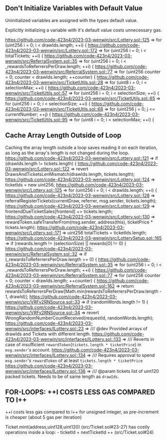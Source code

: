 ## Don't Initialize Variables with Default Value

Uninitialized variables are assigned with the types default value.

Explicitly initializing a variable with it's default value costs unnecessary gas.

  https://github.com/code-423n4/2023-03-wenwin/src/Lottery.sol::125 => for (uint256 i = 0; i < drawIds.length; ++i) {
  https://github.com/code-423n4/2023-03-wenwin/src/Lottery.sol::172 => for (uint256 i = 0; i < totalTickets; ++i) {
  https://github.com/code-423n4/2023-03-wenwin/src/ReferralSystem.sol::35 => for (uint256 i = 0; i < _rewardsToReferrersPerDraw.length; ++i) {
  https://github.com/code-423n4/2023-03-wenwin/src/ReferralSystem.sol::77 => for (uint256 counter = 0; counter < drawIds.length; ++counter) {
  https://github.com/code-423n4/2023-03-wenwin/src/TicketUtils.sol::28 => for (uint8 i = 0; i < selectionMax; ++i) {
  https://github.com/code-423n4/2023-03-wenwin/src/TicketUtils.sol::57 => for (uint256 i = 0; i < selectionSize; ++i) {
  https://github.com/code-423n4/2023-03-wenwin/src/TicketUtils.sol::65 => for (uint256 i = 0; i < selectionSize; ++i) {
  https://github.com/code-423n4/2023-03-wenwin/src/TicketUtils.sol::68 => for (uint256 j = 0; j <= currentNumber; ++j) {
  https://github.com/code-423n4/2023-03-wenwin/src/TicketUtils.sol::95 => for (uint8 i = 0; i < selectionMax; ++i) {

## Cache Array Length Outside of Loop

Caching the array length outside a loop saves reading it on each iteration, as long as the array's length is not changed during the loop.
https://github.com/code-423n4/2023-03-wenwin/src/Lottery.sol::121 => if (drawIds.length != tickets.length) {
  https://github.com/code-423n4/2023-03-wenwin/src/Lottery.sol::122 => revert DrawsAndTicketsLenMismatch(drawIds.length, tickets.length);
  https://github.com/code-423n4/2023-03-wenwin/src/Lottery.sol::124 => ticketIds = new uint256[](tickets.length);
  https://github.com/code-423n4/2023-03-wenwin/src/Lottery.sol::125 => for (uint256 i = 0; i < drawIds.length; ++i) {
  https://github.com/code-423n4/2023-03-wenwin/src/Lottery.sol::128 => referralRegisterTickets(currentDraw, referrer, msg.sender, tickets.length);
  https://github.com/code-423n4/2023-03-wenwin/src/Lottery.sol::129 => frontendDueTicketSales[frontend] += tickets.length;
  https://github.com/code-423n4/2023-03-wenwin/src/Lottery.sol::130 => rewardToken.safeTransferFrom(msg.sender, address(this), ticketPrice * tickets.length);
  https://github.com/code-423n4/2023-03-wenwin/src/Lottery.sol::171 => uint256 totalTickets = ticketIds.length;
  https://github.com/code-423n4/2023-03-wenwin/src/LotterySetup.sol::165 => if (rewards.length != (selectionSize) || rewards[0] != 0) {
  https://github.com/code-423n4/2023-03-wenwin/src/ReferralSystem.sol::32 => if (_rewardsToReferrersPerDraw.length == 0) {
  https://github.com/code-423n4/2023-03-wenwin/src/ReferralSystem.sol::35 => for (uint256 i = 0; i < _rewardsToReferrersPerDraw.length; ++i) {
  https://github.com/code-423n4/2023-03-wenwin/src/ReferralSystem.sol::77 => for (uint256 counter = 0; counter < drawIds.length; ++counter) {
  https://github.com/code-423n4/2023-03-wenwin/src/ReferralSystem.sol::162 => return rewardsToReferrersPerDraw[Math.min(rewardsToReferrersPerDraw.length - 1, drawId)];
  https://github.com/code-423n4/2023-03-wenwin/src/VRFv2RNSource.sol::33 => if (randomWords.length != 1) {
  https://github.com/code-423n4/2023-03-wenwin/src/VRFv2RNSource.sol::34 => revert WrongRandomNumberCountReceived(requestId, randomWords.length);
  https://github.com/code-423n4/2023-03-wenwin/src/interfaces/ILottery.sol::23 => /// @dev Provided arrays of drawIds and Tickets with different length.
  https://github.com/code-423n4/2023-03-wenwin/src/interfaces/ILottery.sol::133 => /// Reverts in case of insufficient `rewardToken`(`tickets.length * ticketPrice`) in `msg.sender`'s account.
  https://github.com/code-423n4/2023-03-wenwin/src/interfaces/ILottery.sol::134 => /// Requires approval to spend `msg.sender`'s `rewardToken` of at least `tickets.length * ticketPrice`
  https://github.com/code-423n4/2023-03-wenwin/src/interfaces/ILottery.sol::136 => /// @param tickets list of uint120 packed tickets. Needs to be of same length as `drawIds`.


## FOR-LOOPS: ++I COSTS LESS GAS COMPARED TO I++

++i costs less gas compared to i++ for unsigned integer, as pre-increment is cheaper (about 5 gas per iteration)

Ticket.mint(address,uint128,uint120) (src/Ticket.sol#23-27) has costly operations inside a loop:
	- ticketId = nextTicketId ++ (src/Ticket.sol#24)
